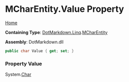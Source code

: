 <a name="_top"></a>

# MCharEntity\.Value Property

[Home](../../../../README.md#_top)

**Containing Type**: [DotMarkdown.Linq](../../README.md#_top)\.[MCharEntity](../README.md#_top)

**Assembly**: DotMarkdown\.dll

```csharp
public char Value { get; set; }
```

### Property Value

System\.[Char](https://docs.microsoft.com/en-us/dotnet/api/system.char)

